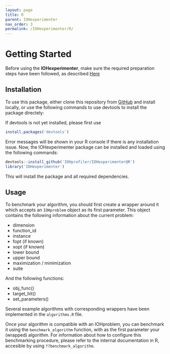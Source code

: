 ```yaml
---
layout: page
title: R
parent: IOHexperimenter
nav_order: 3
permalink: /IOHexperimenter/R/
--- 
```


Getting Started
==============================================

Before using the __IOHexperimenter__, make sure the required preparation steps have been followed, as described [Here](/IOHexperimenter/Preparation/)

## Installation
To use this package, either clone this repository from [GitHub](https://github.com/IOHprofiler/IOHexperimenter.git) and install locally, or use the following commands to use devtools to install the package directely:

If devtools is not yet installed, please first use
```r
install.packages('devtools')
```
Error messages will be shown in your R console if there is any installation issue.
Now, the IOHexperimenter package can be installed and loaded using the following commands:
```r
devtools::install_github('IOHprofiler/IOHexperimenter@R')
library('IOHexperimenter')
```
This will install the package and all required dependencies.

## Usage
To benchmark your algorithm, you should first create a wrapper around it which accepts an `IOHproblem` object as its first parameter. 
This object contains the following information about the current problem:

* dimension
* function_id
* instance
* fopt (if known)
* xopt (if known)
* lower bound
* upper bound
* maximization / minimization
* suite

And the following functions:

* obj_func()
* target_hit()
* set_parameters()

Several example algorithms with corresponding wrappers have been implemented in the `algorithms.R` file. 

Once your algorithm is compatible with an IOHproblem, you can benchmark it using the `benchmark_algorithm` function, with as the first parameter your (wrapped) algorithm. For information about how to configure this benchmarking procedure, please refer to the internal documentation in R, accesible by using `??benchmark_algorithm`.